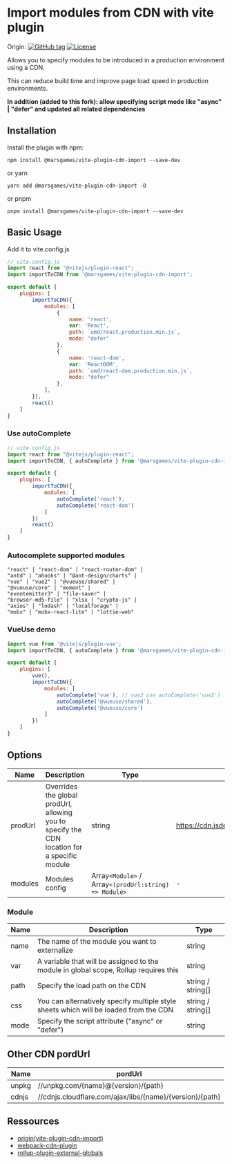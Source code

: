 # Import modules from CDN with vite plugin

Origin:
[![GitHub tag](https://img.shields.io/github/tag/MMF-FE/vite-plugin-cdn-import.svg)](https://github.com/MMF-FE/vite-plugin-cdn-import/releases)
[![License](https://img.shields.io/github/license/SafdarJamal/vite-template-react)](https://github.com/MMF-FE/vite-plugin-cdn-import/blob/master/LICENSE)

Allows you to specify modules to be introduced in a production environment using a CDN.

This can reduce build time and improve page load speed in production environments.

<b>In addition (added to this fork): allow specifying script mode like "async" | "defer" and updated all related dependencies</b>

## Installation

Install the plugin with npm:

```
npm install @marsgames/vite-plugin-cdn-import --save-dev
```

or yarn

```
yarn add @marsgames/vite-plugin-cdn-import -D
```

or pnpm

```
pnpm install @marsgames/vite-plugin-cdn-import --save-dev
```

## Basic Usage

Add it to vite.config.js

```js
// vite.config.js
import react from "@vitejs/plugin-react";
import importToCDN from '@marsgames/vite-plugin-cdn-import';

export default {
    plugins: [
        importToCDN({
            modules: [
                {
                    name: 'react',
                    var: 'React',
                    path: `umd/react.production.min.js`,
                    mode: "defer"
                },
                {
                    name: 'react-dom',
                    var: 'ReactDOM',
                    path: `umd/react-dom.production.min.js`,
                    mode: "defer"
                },
            ],
        }),
        react()
    ]
}
```

### Use autoComplete

```js
// vite.config.js
import react from "@vitejs/plugin-react";
import importToCDN, { autoComplete } from '@marsgames/vite-plugin-cdn-import';

export default {
    plugins: [
        importToCDN({
            modules: [
                autoComplete('react'),
                autoComplete('react-dom')
            ]
        })
        react()
    ]
}
```

### Autocomplete supported modules

```
"react" | "react-dom" | "react-router-dom" | 
"antd" | "ahooks" | "@ant-design/charts" | 
"vue" | "vue2" | "@vueuse/shared" | 
"@vueuse/core" | "moment" | 
"eventemitter3" | "file-saver" | 
"browser-md5-file" | "xlsx | "crypto-js" |
"axios" | "lodash" | "localforage" |
"mobx" | "mobx-react-lite" | "lottie-web"
```

### VueUse demo

```js
import vue from '@vitejs/plugin-vue';
import importToCDN, { autoComplete } from '@marsgames/vite-plugin-cdn-import';

export default {
    plugins: [
        vue(),
        importToCDN({
            modules: [
                autoComplete('vue'), // vue2 use autoComplete('vue2')
                autoComplete('@vueuse/shared'),
                autoComplete('@vueuse/core')
            ]
        })
    ]
}
```

## Options

| Name    | Description                                                                                  | Type            | Default                                                |
| ------- | -------------------------------------------------------------------------------------------- | --------------- | ------------------------------------------------------ |
| prodUrl | Overrides the global prodUrl, allowing you to specify the CDN location for a specific module | string          | <https://cdn.jsdelivr.net/npm/{name}@{version}/{path}> |
| modules | Modules config                                                                               | Array`<Module>` / Array`<(prodUrl:string) => Module>` | -                                                      |

### Module

| Name | Description                                                                           | Type              |
| ---- | ------------------------------------------------------------------------------------- | ----------------- |
| name | The name of the module you want to externalize                                        | string            |
| var  | A variable that will be assigned to the module in global scope, Rollup requires this  | string            |
| path | Specify the load path on the CDN                                                      | string / string[] |
| css  | You can alternatively specify multiple style sheets which will be loaded from the CDN | string / string[] |
| mode | Specify the script attribute ("async" or "defer")                             | string            |

## Other CDN pordUrl

| Name  | pordUrl                                                  |
| ----- | -------------------------------------------------------- |
| unpkg | //unpkg.com/{name}@{version}/{path}                      |
| cdnjs | //cdnjs.cloudflare.com/ajax/libs/{name}/{version}/{path} |

## Ressources

- [origin(vite-plugin-cdn-import)](https://github.com/mmf-fe/vite-plugin-cdn-import)
- [webpack-cdn-plugin](https://github.com/shirotech/webpack-cdn-plugin)
- [rollup-plugin-external-globals](https://github.com/eight04/rollup-plugin-external-globals)
